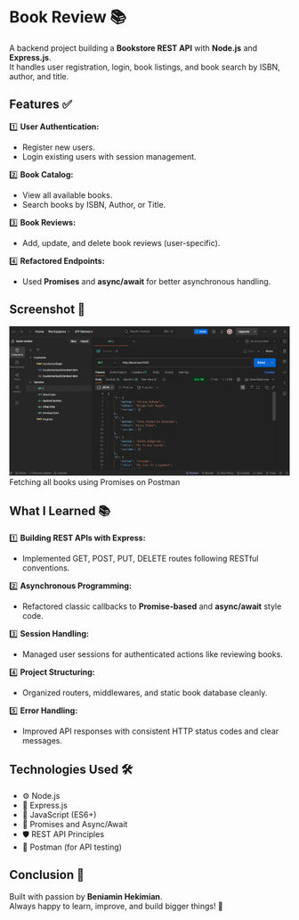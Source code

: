 # Book Review 📚

A backend project building a **Bookstore REST API** with **Node.js** and **Express.js**.  
It handles user registration, login, book listings, and book search by ISBN, author, and title.

## Features ✅

1️⃣ **User Authentication:**
   - Register new users.
   - Login existing users with session management.

2️⃣ **Book Catalog:**
   - View all available books.
   - Search books by ISBN, Author, or Title.

3️⃣ **Book Reviews:**
   - Add, update, and delete book reviews (user-specific).

4️⃣ **Refactored Endpoints:**
   - Used **Promises** and **async/await** for better asynchronous handling.

## Screenshot 📸

![screenshot](./images/task10.png)
Fetching all books using Promises on Postman

## What I Learned 📚

1️⃣ **Building REST APIs with Express:**
   - Implemented GET, POST, PUT, DELETE routes following RESTful conventions.

2️⃣ **Asynchronous Programming:**
   - Refactored classic callbacks to **Promise-based** and **async/await** style code.

3️⃣ **Session Handling:**
   - Managed user sessions for authenticated actions like reviewing books.

4️⃣ **Project Structuring:**
   - Organized routers, middlewares, and static book database cleanly.

5️⃣ **Error Handling:**
   - Improved API responses with consistent HTTP status codes and clear messages.

## Technologies Used 🛠️

- ⚙️ Node.js
- 🚂 Express.js
- 🧠 JavaScript (ES6+)
- 🔄 Promises and Async/Await
- 🛡️ REST API Principles
- 📨 Postman (for API testing)

## Conclusion 🎉

Built with passion by **Beniamin Hekimian**.  
Always happy to learn, improve, and build bigger things! 🚀